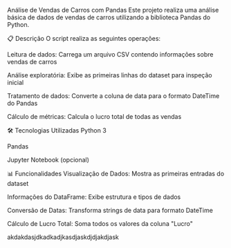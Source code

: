 
Análise de Vendas de Carros com Pandas
Este projeto realiza uma análise básica de dados de vendas de carros utilizando a biblioteca Pandas do Python.

📋 Descrição
O script realiza as seguintes operações:

Leitura de dados: Carrega um arquivo CSV contendo informações sobre vendas de carros

Análise exploratória: Exibe as primeiras linhas do dataset para inspeção inicial

Tratamento de dados: Converte a coluna de data para o formato DateTime do Pandas

Cálculo de métricas: Calcula o lucro total de todas as vendas

🛠 Tecnologias Utilizadas
Python 3

Pandas

Jupyter Notebook (opcional)

📊 Funcionalidades
Visualização de Dados: Mostra as primeiras entradas do dataset

Informações do DataFrame: Exibe estrutura e tipos de dados

Conversão de Datas: Transforma strings de data para formato DateTime

Cálculo de Lucro Total: Soma todos os valores da coluna "Lucro"

akdakdasjdkadkadjkasdjaskdjdjakdjask
